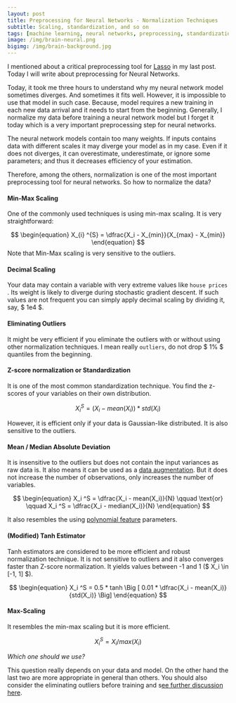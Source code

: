 ```yaml
---
layout: post
title: Preprocessing for Neural Networks - Normalization Techniques
subtitle: Scaling, standardization, and so on
tags: [machine learning, neural networks, preprocessing, standardization, normalization]
image: /img/brain-neural.png
bigimg: /img/brain-background.jpg
---
```


I mentioned about a critical preprocessing tool for [Lasso](https://alfurka.github.io/2018-11-06-preprocessing-for-lasso/) in my last post. Today I will write about preprocessing for Neural Networks. 

Today, it took me three hours to understand why my neural network model sometimes diverges. And sometimes it fits well. However, it is impossible to use that model in such case. Because, model requires a new training in each new data arrival and it needs to start from the beginning. Generally, I normalize my data before training a neural network model but I forget it today which is a very important preprocessing step for neural networks.

The neural network models contain too many weights. If inputs contains data with different scales it may diverge your model as in my case. Even if it does not diverges, it can overestimate, underestimate, or ignore some parameters; and thus it decreases efficiency of your estimation. 

Therefore, among the others, normalization is one of the most important preprocessing tool for neural networks. So how to normalize the data?

#### Min-Max Scaling

One of the commonly used techniques is using min-max scaling. It is very straightforward: 


$$
\begin{equation}
X_{i} ^{S} = \dfrac{X_i - X_{min}}{X_{max} - X_{min}}
\end{equation}
$$
Note that Min-Max scaling is very sensitive to the outliers. 

#### Decimal Scaling

Your data may contain a variable with very extreme values like `house prices` . Its weight is likely to diverge during stochastic gradient descent. If such values are not frequent you can simply apply decimal scaling by dividing it, say, $ 1e4 $. 

#### Eliminating Outliers

It might be very efficient if you eliminate the outliers with or without using other normalization techniques. I mean really `outliers`, do not drop $ 1\% $ quantiles from the beginning. 

#### Z-score normalization or Standardization

It is one of the most common standardization technique. You find the z-scores of your variables on their own distribution. 


$$
\begin{equation}
X_i ^S = (X_i - mean(X_i)) * std(X_i)
\end{equation}
$$


However, it is efficient only if your data is Gaussian-like distributed. It is also sensitive to the outliers. 

#### Mean / Median Absolute Deviation

It is insensitive to the outliers but does not contain the input variances as raw data is. It also means it can be used as a [data augmentation](https://www.google.com.au/search?q=data+augmentation&oq=data+augmentation&aqs=chrome..69i57j0l5.2309j0j7&sourceid=chrome&ie=UTF-8). But it does not increase the number of observations, only increases the number of variables. 


$$
\begin{equation}
X_i ^S = \dfrac{X_i - mean(X_i)}{N} \qquad \text{or} \qquad  X_i ^S = \dfrac{X_i - median(X_i)}{N}
\end{equation}
$$



It also resembles the using [polynomial feature](https://alfurka.github.io/2018-11-06-preprocessing-for-lasso/) parameters. 

#### (Modified) Tanh Estimator

Tanh estimators are considered to be more efficient and robust normalization technique. It is not sensitive to outliers and it also converges faster than Z-score normalization. It yields values between -1 and 1 ($ X_i \in [-1, 1] $). 


$$
\begin{equation}
X_i ^S = 0.5 * tanh \Big [  0.01 * \dfrac{X_i - mean(X_i)}{std(X_i)} \Big]
\end{equation}
$$

#### Max-Scaling

It resembles the min-max scaling but it is more efficient. 


$$
\begin{equation}
X_i ^S = X_i / max(X_i)
\end{equation}
$$


*Which one should we use?*

This question really depends on your data and model. On the other hand the last two are more appropriate in general than others. You should also consider the eliminating outliers before training and s[ee further discussion here](https://research.ijcaonline.org/volume32/number10/pxc3875530.pdf).


